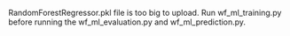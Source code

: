 RandomForestRegressor.pkl file is too big to upload. Run wf_ml_training.py before running the wf_ml_evaluation.py and wf_ml_prediction.py.
